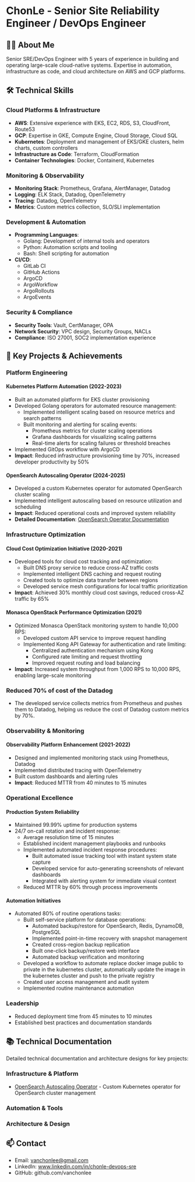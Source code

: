 # ChonLe - Senior Site Reliability Engineer / DevOps Engineer

## 👨‍💻 About Me
Senior SRE/DevOps Engineer with 5 years of experience in building and operating large-scale cloud-native systems. Expertise in automation, infrastructure as code, and cloud architecture on AWS and GCP platforms.

## 🛠 Technical Skills

### Cloud Platforms & Infrastructure
- **AWS**: Extensive experience with EKS, EC2, RDS, S3, CloudFront, Route53
- **GCP**: Expertise in GKE, Compute Engine, Cloud Storage, Cloud SQL
- **Kubernetes**: Deployment and management of EKS/GKE clusters, helm charts, custom controllers
- **Infrastructure as Code**: Terraform, CloudFormation
- **Container Technologies**: Docker, Containerd, Kubernetes

### Monitoring & Observability
- **Monitoring Stack**: Prometheus, Grafana, AlertManager, Datadog
- **Logging**: ELK Stack, Datadog, OpenTelemetry
- **Tracing**: Datadog, OpenTelemetry
- **Metrics**: Custom metrics collection, SLO/SLI implementation

### Development & Automation
- **Programming Languages**: 
  - Golang: Development of internal tools and operators
  - Python: Automation scripts and tooling
  - Bash: Shell scripting for automation
- **CI/CD**: 
  - GitLab CI
  - GitHub Actions
  - ArgoCD
  - ArgoWorkflow
  - ArgoRollouts
  - ArgoEvents


### Security & Compliance
- **Security Tools**: Vault, CertManager, OPA
- **Network Security**: VPC design, Security Groups, NACLs
- **Compliance**: ISO 27001, SOC2 implementation experience

## 🚀 Key Projects & Achievements

### Platform Engineering
#### Kubernetes Platform Automation (2022-2023)
- Built an automated platform for EKS cluster provisioning
- Developed Golang operators for automated resource management:
  - Implemented intelligent scaling based on resource metrics and search patterns
  - Built monitoring and alerting for scaling events:
    - Prometheus metrics for cluster scaling operations
    - Grafana dashboards for visualizing scaling patterns
    - Real-time alerts for scaling failures or threshold breaches
- Implemented GitOps workflow with ArgoCD
- **Impact**: Reduced infrastructure provisioning time by 70%, increased developer productivity by 50%

#### OpenSearch Autoscaling Operator (2024-2025)
- Developed a custom Kubernetes operator for automated OpenSearch cluster scaling
- Implemented intelligent autoscaling based on resource utilization and scheduling
- **Impact**: Reduced operational costs and improved system reliability
- **Detailed Documentation**: [OpenSearch Operator Documentation](docs/opensearch/index.md)

### Infrastructure Optimization
#### Cloud Cost Optimization Initiative (2020-2021)
- Developed tools for cloud cost tracking and optimization:
  - Built DNS proxy service to reduce cross-AZ traffic costs
  - Implemented intelligent DNS caching and request routing
  - Created tools to optimize data transfer between regions
  - Developed service mesh configurations for local traffic prioritization
- **Impact**: Achieved 30% monthly cloud cost savings, reduced cross-AZ traffic by 65%

#### Monasca OpenStack Performance Optimization (2021)
- Optimized Monasca OpenStack monitoring system to handle 10,000 RPS:
  - Developed custom API service to improve request handling
  - Implemented Kong API Gateway for authentication and rate limiting:
    - Centralized authentication mechanism using Kong
    - Configured rate limiting and request throttling
    - Improved request routing and load balancing
- **Impact**: Increased system throughput from 1,000 RPS to 10,000 RPS, enabling large-scale monitoring

### Reduced 70% of cost of the Datadog
- The developed service collects metrics from Prometheus and pushes them to Datadog, helping us reduce the cost of Datadog custom metrics by 70%.

### Observability & Monitoring
#### Observability Platform Enhancement (2021-2022)
- Designed and implemented monitoring stack using Prometheus, Datadog
- Implemented distributed tracing with OpenTelemetry
- Built custom dashboards and alerting rules
- **Impact**: Reduced MTTR from 40 minutes to 15 minutes

### Operational Excellence
#### Production System Reliability
- Maintained 99.99% uptime for production systems
- 24/7 on-call rotation and incident response:
  - Average resolution time of 15 minutes
  - Established incident management playbooks and runbooks
  - Implemented automated incident response procedures:
    - Built automated issue tracking tool with instant system state capture
    - Developed service for auto-generating screenshots of relevant dashboards
    - Integrated with alerting system for immediate visual context
  - Reduced MTTR by 60% through process improvements

#### Automation Initiatives
- Automated 80% of routine operations tasks:
  - Built self-service platform for database operations:
    - Automated backup/restore for OpenSearch, Redis, DynamoDB, PostgreSQL
    - Implemented point-in-time recovery with snapshot management
    - Created cross-region backup replication
    - Built one-click backup/restore web interface
    - Automated backup verification and monitoring
  - Developed a workflow to automate replace docker image public to private in the kubernetes cluster, automatically update the image in the kubernetes cluster and push to the private registry
  - Created user access management and audit system
  - Implemented routine maintenance automation

### Leadership
- Reduced deployment time from 45 minutes to 10 minutes
- Established best practices and documentation standards

## 📚 Technical Documentation
Detailed technical documentation and architecture designs for key projects:

### Infrastructure & Platform
- [OpenSearch Autoscaling Operator](docs/opensearch/index.md) - Custom Kubernetes operator for OpenSearch cluster management
<!-- Future docs can be added here -->
<!-- - [Project Name](docs/project-name/index.md) - Brief description -->

### Automation & Tools
<!-- Future docs can be added here -->
<!-- - [Tool Name](docs/tools/tool-name/index.md) - Brief description -->

### Architecture & Design
<!-- Future docs can be added here -->
<!-- - [System Name](docs/architecture/system-name/index.md) - Brief description -->

## 📫 Contact
- Email: vanchonlee@gmail.com
- LinkedIn: www.linkedin.com/in/chonle-devops-sre
- GitHub: github.com/vanchonlee

